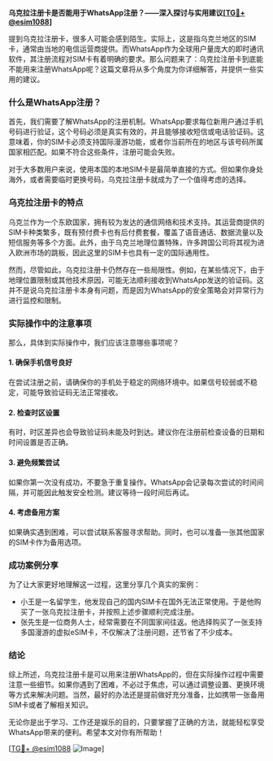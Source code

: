 **乌克拉注册卡是否能用于WhatsApp注册？——深入探讨与实用建议[[TG💪+ @esim1088](https://t.me/s/esim1088)]**

提到乌克拉注册卡，很多人可能会感到陌生。实际上，这是指乌克兰地区的SIM卡，通常由当地的电信运营商提供。而WhatsApp作为全球用户量庞大的即时通讯软件，其注册流程对SIM卡有着明确的要求。那么问题来了：乌克拉注册卡到底能不能用来注册WhatsApp呢？这篇文章将从多个角度为你详细解答，并提供一些实用的建议。

### 什么是WhatsApp注册？

首先，我们需要了解WhatsApp的注册机制。WhatsApp要求每位新用户通过手机号码进行验证，这个号码必须是真实有效的，并且能够接收短信或电话验证码。这意味着，你的SIM卡必须支持国际漫游功能，或者你当前所在的地区与该号码所属国家相匹配。如果不符合这些条件，注册可能会失败。

对于大多数用户来说，使用本国的本地SIM卡是最简单直接的方式。但如果你身处海外，或者需要临时更换号码，乌克拉注册卡就成为了一个值得考虑的选择。

### 乌克拉注册卡的特点

乌克兰作为一个东欧国家，拥有较为发达的通信网络和技术支持。其运营商提供的SIM卡种类繁多，既有预付费卡也有后付费套餐，覆盖了语音通话、数据流量以及短信服务等多个方面。此外，由于乌克兰地理位置特殊，许多跨国公司将其视为进入欧洲市场的跳板，因此这里的SIM卡也具有一定的国际通用性。

然而，尽管如此，乌克拉注册卡仍然存在一些局限性。例如，在某些情况下，由于地理位置限制或其他技术原因，可能无法顺利接收到WhatsApp发送的验证码。这并不是说乌克拉注册卡本身有问题，而是因为WhatsApp的安全策略会对异常行为进行监控和限制。

### 实际操作中的注意事项

那么，具体到实际操作中，我们应该注意哪些事项呢？

#### 1. 确保手机信号良好
在尝试注册之前，请确保你的手机处于稳定的网络环境中。如果信号较弱或不稳定，可能导致验证码无法正常接收。

#### 2. 检查时区设置
有时，时区差异也会导致验证码未能及时到达。建议你在注册前检查设备的日期和时间设置是否正确。

#### 3. 避免频繁尝试
如果你第一次没有成功，不要急于重复操作。WhatsApp会记录每次尝试的时间间隔，并可能因此触发安全检测。建议等待一段时间后再试。

#### 4. 考虑备用方案
如果确实遇到困难，可以尝试联系客服寻求帮助。同时，也可以准备一张其他国家的SIM卡作为备用选项。

### 成功案例分享

为了让大家更好地理解这一过程，这里分享几个真实的案例：

- 小王是一名留学生，他发现自己的国内SIM卡在国外无法正常使用。于是他购买了一张乌克拉注册卡，并按照上述步骤顺利完成注册。
- 张先生是一位商务人士，经常需要在不同国家间往返。他选择购买了一张支持多国漫游的虚拟eSIM卡，不仅解决了注册问题，还节省了不少成本。

### 结论

综上所述，乌克拉注册卡是可以用来注册WhatsApp的，但在实际操作过程中需要注意一些细节。如果你遇到了困难，不必过于焦虑，可以通过调整设置、更换环境等方式来解决问题。当然，最好的办法还是提前做好充分准备，比如携带一张备用SIM卡或者了解相关知识。

无论你是出于学习、工作还是娱乐的目的，只要掌握了正确的方法，就能轻松享受WhatsApp带来的便利。希望本文对你有所帮助！

[[TG💪+ @esim1088](https://t.me/s/esim1088) ![Image](https://i.postimg.cc/4NQfJmqS/Snipaste-2025-05-13-00-14-12.png)]